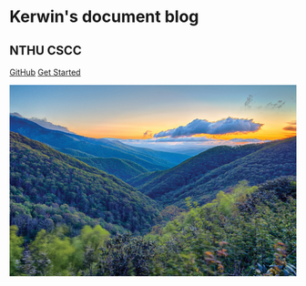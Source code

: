 
# Kerwin's document blog
## NTHU CSCC




[GitHub](https://github.com/kerwenwwer)
[Get Started](root.md)


<!-- background image -->

![](_media/background.jpg)